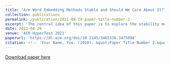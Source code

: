 ```yaml
---
title: "Are Word Embedding Methods Stable and Should We Care About It?"
collection: publications
permalink: /publication/2021-08-29-paper-title-number-2
excerpt: 'The central idea of this paper is to explore the stability measurement of WEMs using intrinsic evaluation based on word similarity. We experiment with three popular WEMs: Word2Vec, GloVe, and fastText. For stability measurement, we investigate the effect of five parameters involved in training these models. We perform experiments using four real-world datasets from different domains: Wikipedia, News, Song lyrics, and European parliament proceedings. We also observe the effect of WEM stability on two downstream tasks: Clustering and Fairness evaluation. Our experiments indicate that amongst the three WEMs, fastText is the most stable, followed by GloVe and Word2Vec.'
date: 2021-08-29
venue: 'ACM HyperText 2021'
paperurl: 'https://dl.acm.org/doi/10.1145/3465336.3475098'
citation: <!-- 'Your Name, You. (2010). &quot;Paper Title Number 2.&quot; <i>Journal 1</i>. 1(2).' -->
---
```

<!-- This paper is about the number 2. The number 3 is left for future work. -->

[Download paper here](https://dl.acm.org/doi/10.1145/3465336.3475098)

<!-- Recommended citation: Your Name, You. (2010). "Paper Title Number 2." <i>Journal 1</i>. 1(2). -->
